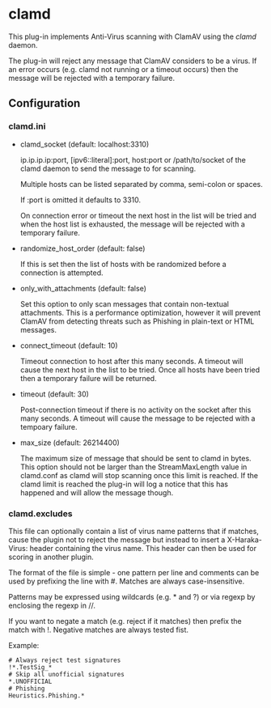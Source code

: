 clamd
=====

This plug-in implements Anti-Virus scanning with ClamAV using the *clamd*
daemon.

The plug-in will reject any message that ClamAV considers to be a virus.
If an error occurs (e.g. clamd not running or a timeout occurs) then the 
message will be rejected with a temporary failure.  

Configuration
-------------

### clamd.ini

* clamd\_socket                                  (default: localhost:3310)

  ip.ip.ip.ip:port, [ipv6::literal]:port, host:port or /path/to/socket of
  the clamd daemon to send the message to for scanning.

  Multiple hosts can be listed separated by comma, semi-colon or spaces.

  If :port is omitted it defaults to 3310.

  On connection error or timeout the next host in the list will be tried
  and when the host list is exhausted, the message will be rejected with 
  a temporary failure.


* randomize\_host\_order                          (default: false)

  If this is set then the list of hosts with be randomized before a 
  connection is attempted.


* only\_with\_attachments                         (default: false)

  Set this option to only scan messages that contain non-textual 
  attachments.  This is a performance optimization, however it will
  prevent ClamAV from detecting threats such as Phishing in plain-text
  or HTML messages.


* connect\_timeout                               (default: 10)

  Timeout connection to host after this many seconds.  A timeout will
  cause the next host in the list to be tried.  Once all hosts have 
  been tried then a temporary failure will be returned.


* timeout                                       (default: 30)

  Post-connection timeout if there is no activity on the socket after
  this many seconds.  A timeout will cause the message to be rejected
  with a tempoary failure.


* max\_size                                      (default: 26214400)

  The maximum size of message that should be sent to clamd in bytes.
  This option should not be larger than the StreamMaxLength value in
  clamd.conf as clamd will stop scanning once this limit is reached.
  If the clamd limit is reached the plug-in will log a notice that
  this has happened and will allow the message though.


### clamd.excludes

  This file can optionally contain a list of virus name patterns
  that if matches, cause the plugin not to reject the message but
  instead to insert a X-Haraka-Virus: header containing the virus
  name.  This header can then be used for scoring in another plugin.

  The format of the file is simple - one pattern per line and 
  comments can be used by prefixing the line with #.  Matches are
  always case-insensitive.

  Patterns may be expressed using wildcards (e.g. * and ?) or 
  via regexp by enclosing the regexp in //.

  If you want to negate a match (e.g. reject if it matches) then
  prefix the match with !.  Negative matches are always tested 
  fist.

  Example:

  `````
# Always reject test signatures
!*.TestSig_*
# Skip all unofficial signatures
*.UNOFFICIAL
# Phishing
Heuristics.Phishing.*
  `````

